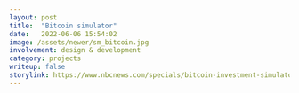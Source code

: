 ```yaml
---
layout: post
title:  "Bitcoin simulator"
date:   2022-06-06 15:54:02
image: /assets/newer/sm_bitcoin.jpg
involvement: design & development
category: projects
writeup: false
storylink: https://www.nbcnews.com/specials/bitcoin-investment-simulator-can-you-beat-the-market/index.html
---
```


